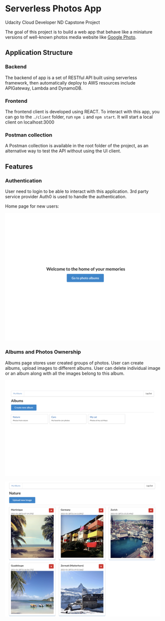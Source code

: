 # Serverless Photos App

Udacity Cloud Developer ND Capstone Project

The goal of this project is to build a web app that behave like a miniature versions of well-known photos media website like [Google Photo](https://photos.google.com/).

## Application Structure

### Backend

The backend of app is a set of RESTful API built using serverless framework, then automatically deploy to AWS resources include APIGateway, Lambda and DynamoDB.

### Frontend

The frontend client is developed using REACT. To interact with this app, you can go to the `./client` folder, run `npm i` and `npm start`. It will start a local client on localhost:3000

### Postman collection

A Postman collection is available in the root folder of the project, as an alternative way to test the API without using the UI client.

## Features

### Authentication

User need to login to be able to interact with this application. 3rd party service provider Auth0 is used to handle the authentication.

Home page for new users:

![Home Page](images/index_page.png?raw=true "Home Page")

### Albums and Photos Ownership

Albums page stores user created groups of photos. User can create albums, upload images to different albums. User can delete individual image or an album along with all the images belong to this album.

![Albums](images/albums.png?raw=true "Albums")

![Album](images/album.png?raw=true "Album")


